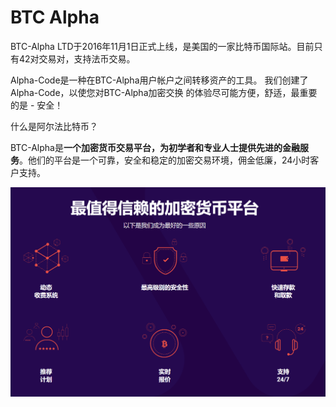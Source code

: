 # BTC Alpha

BTC-Alpha LTD于2016年11月1日正式上线，是美国的一家比特币国际站。目前只有42对交易对，支持法币交易。

Alpha-Code是一种在BTC-Alpha用户帐户之间转移资产的工具。
我们创建了Alpha-Code，以使您对BTC-Alpha加密交换
的体验尽可能方便，舒适，最重要的是 - 安全！

‎什么是阿尔法比特币？‎

‎BTC-Alpha是‎**‎一个加密货币交易平台，为初学者和专业人士提供先进的金融服务‎**‎。他们的平台是一个可靠，安全和稳定的加密交易环境，佣金低廉，24小时客户支持。‎

![image-20220719113851194](image-20220719113851194.png)
